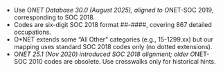 * Use O*NET Database 30.0 (August 2025), aligned to O*NET-SOC 2019, corresponding to SOC 2018.
* Codes are six-digit SOC 2018 format ##-####, covering 867 detailed occupations.
* O*NET extends some “All Other” categories (e.g., 15-1299.xx) but our mapping uses standard SOC 2018 codes only (no dotted extensions).
* O*NET 25.1 (Nov 2020) introduced SOC 2018 alignment; older O*NET-SOC 2010 codes are obsolete. Use crosswalks only for historical hints.
